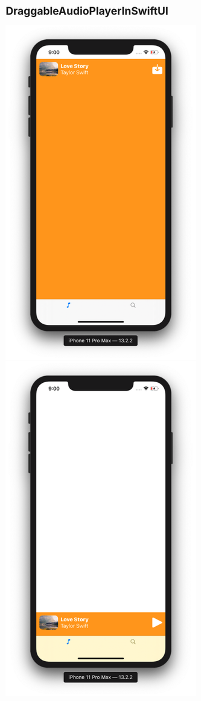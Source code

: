 # DraggableAudioPlayerInSwiftUI

![](https://github.com/ram4ik/DraggableAudioPlayerInSwiftUI/blob/master/DraggableAudioPlayerInSwiftUI/Assets.xcassets/Screenshot%202019-11-30%20at%2021.00.34.imageset/Screenshot%202019-11-30%20at%2021.00.34.png)
![](https://github.com/ram4ik/DraggableAudioPlayerInSwiftUI/blob/master/DraggableAudioPlayerInSwiftUI/Assets.xcassets/Screenshot%202019-11-30%20at%2021.00.39.imageset/Screenshot%202019-11-30%20at%2021.00.39.png)
